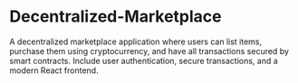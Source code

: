 # Decentralized-Marketplace
A decentralized marketplace application where users can list items, purchase them using cryptocurrency, and have all transactions secured by smart contracts. Include user authentication, secure transactions, and a modern React frontend.
